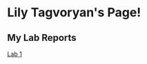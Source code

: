# Lily Tagvoryan's Page!
## My Lab Reports
[Lab 1](https://lilytagvoryan.github.io/cse15l-lab-reports/lab1)
